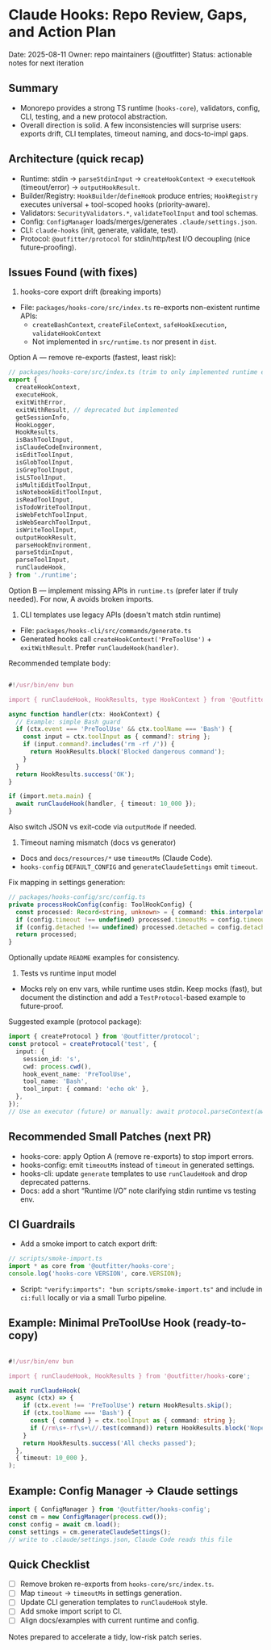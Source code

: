 # Claude Hooks: Repo Review, Gaps, and Action Plan

Date: 2025-08-11 Owner: repo maintainers (@outfitter) Status: actionable notes for next iteration

## Summary

- Monorepo provides a strong TS runtime (`hooks-core`), validators, config, CLI, testing, and a new protocol abstraction.
- Overall direction is solid. A few inconsistencies will surprise users: exports drift, CLI templates, timeout naming, and docs-to-impl gaps.

## Architecture (quick recap)

- Runtime: stdin → `parseStdinInput` → `createHookContext` → `executeHook` (timeout/error) → `outputHookResult`.
- Builder/Registry: `HookBuilder`/`defineHook` produce entries; `HookRegistry` executes universal + tool-scoped hooks (priority-aware).
- Validators: `SecurityValidators.*`, `validateToolInput` and tool schemas.
- Config: `ConfigManager` loads/merges/generates `.claude/settings.json`.
- CLI: `claude-hooks` (init, generate, validate, test).
- Protocol: `@outfitter/protocol` for stdin/http/test I/O decoupling (nice future-proofing).

## Issues Found (with fixes)

1. hooks-core export drift (breaking imports)

- File: `packages/hooks-core/src/index.ts` re-exports non-existent runtime APIs:
  - `createBashContext`, `createFileContext`, `safeHookExecution`, `validateHookContext`
  - Not implemented in `src/runtime.ts` nor present in `dist`.

Option A — remove re-exports (fastest, least risk):

```ts
// packages/hooks-core/src/index.ts (trim to only implemented runtime exports)
export {
  createHookContext,
  executeHook,
  exitWithError,
  exitWithResult, // deprecated but implemented
  getSessionInfo,
  HookLogger,
  HookResults,
  isBashToolInput,
  isClaudeCodeEnvironment,
  isEditToolInput,
  isGlobToolInput,
  isGrepToolInput,
  isLSToolInput,
  isMultiEditToolInput,
  isNotebookEditToolInput,
  isReadToolInput,
  isTodoWriteToolInput,
  isWebFetchToolInput,
  isWebSearchToolInput,
  isWriteToolInput,
  outputHookResult,
  parseHookEnvironment,
  parseStdinInput,
  parseToolInput,
  runClaudeHook,
} from './runtime';
```

Option B — implement missing APIs in `runtime.ts` (prefer later if truly needed). For now, A avoids broken imports.

1. CLI templates use legacy APIs (doesn't match stdin runtime)

- File: `packages/hooks-cli/src/commands/generate.ts`
- Generated hooks call `createHookContext('PreToolUse')` + `exitWithResult`. Prefer `runClaudeHook(handler)`.

Recommended template body:

```ts

#!/usr/bin/env bun

import { runClaudeHook, HookResults, type HookContext } from '@outfitter/hooks-core';

async function handler(ctx: HookContext) {
  // Example: simple Bash guard
  if (ctx.event === 'PreToolUse' && ctx.toolName === 'Bash') {
    const input = ctx.toolInput as { command?: string };
    if (input.command?.includes('rm -rf /')) {
      return HookResults.block('Blocked dangerous command');
    }
  }
  return HookResults.success('OK');
}

if (import.meta.main) {
  await runClaudeHook(handler, { timeout: 10_000 });
}

```

Also switch JSON vs exit-code via `outputMode` if needed.

1. Timeout naming mismatch (docs vs generator)

- Docs and `docs/resources/*` use `timeoutMs` (Claude Code).
- `hooks-config` `DEFAULT_CONFIG` and `generateClaudeSettings` emit `timeout`.

Fix mapping in settings generation:

```ts
// packages/hooks-config/src/config.ts
private processHookConfig(config: ToolHookConfig) {
  const processed: Record<string, unknown> = { command: this.interpolateVariables(config.command) };
  if (config.timeout !== undefined) processed.timeoutMs = config.timeout; // map here
  if (config.detached !== undefined) processed.detached = config.detached;
  return processed;
}

```

Optionally update `README` examples for consistency.

1. Tests vs runtime input model

- Mocks rely on env vars, while runtime uses stdin. Keep mocks (fast), but document the distinction and add a `TestProtocol`-based example to future-proof.

Suggested example (protocol package):

```ts
import { createProtocol } from '@outfitter/protocol';
const protocol = createProtocol('test', {
  input: {
    session_id: 's',
    cwd: process.cwd(),
    hook_event_name: 'PreToolUse',
    tool_name: 'Bash',
    tool_input: { command: 'echo ok' },
  },
});
// Use an executor (future) or manually: await protocol.parseContext(await protocol.readInput())
```

## Recommended Small Patches (next PR)

- hooks-core: apply Option A (remove re-exports) to stop import errors.
- hooks-config: emit `timeoutMs` instead of `timeout` in generated settings.
- hooks-cli: update `generate` templates to use `runClaudeHook` and drop deprecated patterns.
- Docs: add a short “Runtime I/O” note clarifying stdin runtime vs testing env.

## CI Guardrails

- Add a smoke import to catch export drift:

```ts
// scripts/smoke-import.ts
import * as core from '@outfitter/hooks-core';
console.log('hooks-core VERSION', core.VERSION);
```

- Script: `"verify:imports": "bun scripts/smoke-import.ts"` and include in `ci:full` locally or via a small Turbo pipeline.

## Example: Minimal PreToolUse Hook (ready-to-copy)

```ts

#!/usr/bin/env bun

import { runClaudeHook, HookResults } from '@outfitter/hooks-core';

await runClaudeHook(
  async (ctx) => {
    if (ctx.event !== 'PreToolUse') return HookResults.skip();
    if (ctx.toolName === 'Bash') {
      const { command } = ctx.toolInput as { command: string };
      if (/rm\s+-rf\s+\//.test(command)) return HookResults.block('Nope');
    }
    return HookResults.success('All checks passed');
  },
  { timeout: 10_000 },
);

```

## Example: Config Manager → Claude settings

```ts
import { ConfigManager } from '@outfitter/hooks-config';
const cm = new ConfigManager(process.cwd());
const config = await cm.load();
const settings = cm.generateClaudeSettings();
// write to .claude/settings.json, Claude Code reads this file
```

## Quick Checklist

- [ ] Remove broken re-exports from `hooks-core/src/index.ts`.
- [ ] Map `timeout` → `timeoutMs` in settings generation.
- [ ] Update CLI generation templates to `runClaudeHook` style.
- [ ] Add smoke import script to CI.
- [ ] Align docs/examples with current runtime and config.

Notes prepared to accelerate a tidy, low-risk patch series.
